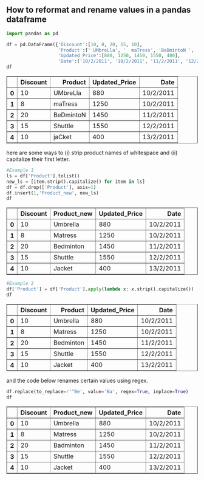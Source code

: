 ## How to reformat and rename values in a pandas dataframe


```python
import pandas as pd
```


```python
df = pd.DataFrame({'Discount':[10, 8, 20, 15, 10],
                   'Product':[' UMbreLla', '  maTress', 'BeDmintoN ', 'Shuttle', 'jaCket  '],
                   'Updated_Price':[880, 1250, 1450, 1550, 400],
                   'Date':['10/2/2011', '10/2/2011', '11/2/2011', '12/2/2011', '13/2/2011']})
df
```




<div>
<style scoped>
    .dataframe tbody tr th:only-of-type {
        vertical-align: middle;
    }

    .dataframe tbody tr th {
        vertical-align: top;
    }

    .dataframe thead th {
        text-align: right;
    }
</style>
<table border="1" class="dataframe">
  <thead>
    <tr style="text-align: right;">
      <th></th>
      <th>Discount</th>
      <th>Product</th>
      <th>Updated_Price</th>
      <th>Date</th>
    </tr>
  </thead>
  <tbody>
    <tr>
      <th>0</th>
      <td>10</td>
      <td>UMbreLla</td>
      <td>880</td>
      <td>10/2/2011</td>
    </tr>
    <tr>
      <th>1</th>
      <td>8</td>
      <td>maTress</td>
      <td>1250</td>
      <td>10/2/2011</td>
    </tr>
    <tr>
      <th>2</th>
      <td>20</td>
      <td>BeDmintoN</td>
      <td>1450</td>
      <td>11/2/2011</td>
    </tr>
    <tr>
      <th>3</th>
      <td>15</td>
      <td>Shuttle</td>
      <td>1550</td>
      <td>12/2/2011</td>
    </tr>
    <tr>
      <th>4</th>
      <td>10</td>
      <td>jaCket</td>
      <td>400</td>
      <td>13/2/2011</td>
    </tr>
  </tbody>
</table>
</div>



here are some ways to (i) strip product names of whitespace and (ii) capitalize their first letter.


```python
#Example 1
ls = df['Product'].tolist()
new_ls = [item.strip().capitalize() for item in ls]
df = df.drop(['Product'], axis=1)
df.insert(1,'Product_new', new_ls)
df
```




<div>
<style scoped>
    .dataframe tbody tr th:only-of-type {
        vertical-align: middle;
    }

    .dataframe tbody tr th {
        vertical-align: top;
    }

    .dataframe thead th {
        text-align: right;
    }
</style>
<table border="1" class="dataframe">
  <thead>
    <tr style="text-align: right;">
      <th></th>
      <th>Discount</th>
      <th>Product_new</th>
      <th>Updated_Price</th>
      <th>Date</th>
    </tr>
  </thead>
  <tbody>
    <tr>
      <th>0</th>
      <td>10</td>
      <td>Umbrella</td>
      <td>880</td>
      <td>10/2/2011</td>
    </tr>
    <tr>
      <th>1</th>
      <td>8</td>
      <td>Matress</td>
      <td>1250</td>
      <td>10/2/2011</td>
    </tr>
    <tr>
      <th>2</th>
      <td>20</td>
      <td>Bedminton</td>
      <td>1450</td>
      <td>11/2/2011</td>
    </tr>
    <tr>
      <th>3</th>
      <td>15</td>
      <td>Shuttle</td>
      <td>1550</td>
      <td>12/2/2011</td>
    </tr>
    <tr>
      <th>4</th>
      <td>10</td>
      <td>Jacket</td>
      <td>400</td>
      <td>13/2/2011</td>
    </tr>
  </tbody>
</table>
</div>




```python
#Example 2
df['Product'] = df['Product'].apply(lambda x: x.strip().capitalize())
df
```




<div>
<style scoped>
    .dataframe tbody tr th:only-of-type {
        vertical-align: middle;
    }

    .dataframe tbody tr th {
        vertical-align: top;
    }

    .dataframe thead th {
        text-align: right;
    }
</style>
<table border="1" class="dataframe">
  <thead>
    <tr style="text-align: right;">
      <th></th>
      <th>Discount</th>
      <th>Product</th>
      <th>Updated_Price</th>
      <th>Date</th>
    </tr>
  </thead>
  <tbody>
    <tr>
      <th>0</th>
      <td>10</td>
      <td>Umbrella</td>
      <td>880</td>
      <td>10/2/2011</td>
    </tr>
    <tr>
      <th>1</th>
      <td>8</td>
      <td>Matress</td>
      <td>1250</td>
      <td>10/2/2011</td>
    </tr>
    <tr>
      <th>2</th>
      <td>20</td>
      <td>Bedminton</td>
      <td>1450</td>
      <td>11/2/2011</td>
    </tr>
    <tr>
      <th>3</th>
      <td>15</td>
      <td>Shuttle</td>
      <td>1550</td>
      <td>12/2/2011</td>
    </tr>
    <tr>
      <th>4</th>
      <td>10</td>
      <td>Jacket</td>
      <td>400</td>
      <td>13/2/2011</td>
    </tr>
  </tbody>
</table>
</div>



and the code below renames certain values using regex.


```python
df.replace(to_replace=r'^Be', value='Ba', regex=True, inplace=True)
df
```




<div>
<style scoped>
    .dataframe tbody tr th:only-of-type {
        vertical-align: middle;
    }

    .dataframe tbody tr th {
        vertical-align: top;
    }

    .dataframe thead th {
        text-align: right;
    }
</style>
<table border="1" class="dataframe">
  <thead>
    <tr style="text-align: right;">
      <th></th>
      <th>Discount</th>
      <th>Product_new</th>
      <th>Updated_Price</th>
      <th>Date</th>
    </tr>
  </thead>
  <tbody>
    <tr>
      <th>0</th>
      <td>10</td>
      <td>Umbrella</td>
      <td>880</td>
      <td>10/2/2011</td>
    </tr>
    <tr>
      <th>1</th>
      <td>8</td>
      <td>Matress</td>
      <td>1250</td>
      <td>10/2/2011</td>
    </tr>
    <tr>
      <th>2</th>
      <td>20</td>
      <td>Badminton</td>
      <td>1450</td>
      <td>11/2/2011</td>
    </tr>
    <tr>
      <th>3</th>
      <td>15</td>
      <td>Shuttle</td>
      <td>1550</td>
      <td>12/2/2011</td>
    </tr>
    <tr>
      <th>4</th>
      <td>10</td>
      <td>Jacket</td>
      <td>400</td>
      <td>13/2/2011</td>
    </tr>
  </tbody>
</table>
</div>


